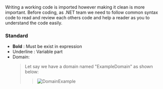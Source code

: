 Writing a working code is imported however making it clean is more important. Before coding, as .NET team we need to follow common syntax code to read and review each others code and help a reader as you to understand the code easily.

### Standard
- **Bold** : Must be exist in expression 
- Underline : Variable part 
- Domain:
  > Let say we have a domain named "ExampleDomain" as shown below:
  >
  >> ![DomainExample](/images/DomainExample.png)